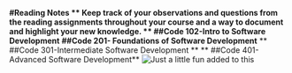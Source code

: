 **#Reading Notes **
 Keep track of your observations and questions from the reading assignments throughout your course and a way to document and highlight your new knowledge.
** ##Code 102-Intro to Software Development**
 **##Code 201- Foundations of Software Development**
** ##Code 301-Intermediate Software Development **
** ##Code 401-Advanced Software Development**
![Just a little fun added to this](https://www.google.com/url?sa=i&url=https%3A%2F%2Findianexpress.com%2Farticle%2Fentertainment%2Fopinion-entertainment%2Fwho-really-is-the-joker-and-why-we-dont-need-his-origin-movie-5093431%2F&psig=AOvVaw2GBTAFr6OlL_VSgmRjhgJ0&ust=1704770863432000&source=images&cd=vfe&opi=89978449&ved=0CBIQjRxqFwoTCNDCm8bszIMDFQAAAAAdAAAAABAE)
